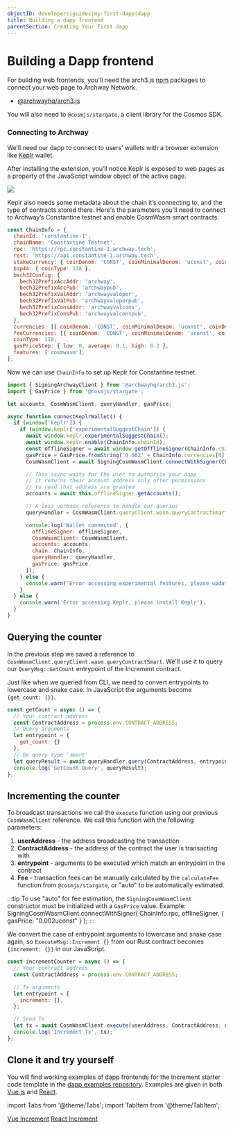 ```yaml
---
objectID: developers|guides|my-first-dapp|dapp
title: Building a dapp frontend
parentSection: Creating Your First dapp
---
```


# Building a Dapp frontend

For building web frontends, you'll need the arch3.js [npm](https://www.npmjs.com/) packages to connect your web page to Archway Network.

- [@archwayhq/arch3.js](https://www.npmjs.com/package/@archwayhq/arch3.js)

You will also need to `@cosmjs/stargate`, a client library for the Cosmos SDK.

### Connecting to Archway

We’ll need our dapp to connect to users’ wallets with a browser extension like [Keplr](https://chrome.google.com/webstore/detail/keplr/dmkamcknogkgcdfhhbddcghachkejeap) wallet.

After installing the extension, you’ll notice Keplr is exposed to web pages as a property of the JavaScript window object of the active page.

![](../../../assets/keplr11.png)

Keplr also needs some metadata about the chain it’s connecting to, and the type of contracts stored there.
Here's the parameters you'll need to connect to Archway’s Constantine testnet and enable CosmWasm smart contracts.

```js
const ChainInfo = {
  chainId: 'constantine-1',
  chainName: 'Constantine Testnet',
  rpc: 'https://rpc.constantine-1.archway.tech',
  rest: 'https://api.constantine-1.archway.tech',
  stakeCurrency: { coinDenom: 'CONST', coinMinimalDenom: 'uconst', coinDecimals: 6 },
  bip44: { coinType: 118 },
  bech32Config: {
    bech32PrefixAccAddr: 'archway',
    bech32PrefixAccPub: 'archwaypub',
    bech32PrefixValAddr: 'archwayvaloper',
    bech32PrefixValPub: 'archwayvaloperpub',
    bech32PrefixConsAddr: 'archwayvalcons',
    bech32PrefixConsPub: 'archwayvalconspub',
  },
  currencies: [{ coinDenom: 'CONST', coinMinimalDenom: 'uconst', coinDecimals: 6 }],
  feeCurrencies: [{ coinDenom: 'CONST', coinMinimalDenom: 'uconst', coinDecimals: 6 }],
  coinType: 118,
  gasPriceStep: { low: 0, average: 0.1, high: 0.2 },
  features: ['cosmwasm'],
};
```

Now we can use `ChainInfo` to set up Keplr for Constantine testnet.

```js
import { SigningArchwayClient } from '@archwayhq/arch3.js';
import { GasPrice } from '@cosmjs/stargate';

let accounts, CosmWasmClient, queryHandler, gasPrice;

async function connectKeplrWallet() {
  if (window['keplr']) {
    if (window.keplr['experimentalSuggestChain']) {
      await window.keplr.experimentalSuggestChain();
      await window.keplr.enable(ChainInfo.chainId);
      const offlineSigner = await window.getOfflineSigner(ChainInfo.chainId);
      gasPrice = GasPrice.fromString('0.002' + ChainInfo.currencies[0].coinMinimalDenom);
      CosmWasmClient = await SigningCosmWasmClient.connectWithSigner(ChainInfo.rpc, offlineSigner, { gasPrice: gasPrice });

      // This async waits for the user to authorize your dapp
      // it returns their account address only after permissions
      // to read that address are granted
      accounts = await this.offlineSigner.getAccounts();

      // A less verbose reference to handle our queries
      queryHandler = CosmWasmClient.queryClient.wasm.queryContractSmart;

      console.log('Wallet connected', {
        offlineSigner: offlineSigner,
        CosmWasmClient: CosmWasmClient,
        accounts: accounts,
        chain: ChainInfo,
        queryHandler: queryHandler,
        gasPrice: gasPrice,
      });
    } else {
      console.warn('Error accessing experimental features, please update Keplr');
    }
  } else {
    console.warn('Error accessing Keplr, please install Keplr');
  }
}
```

## Querying the counter

In the previous step we saved a reference to `CosmWasmClient.queryClient.wasm.queryContractSmart`. We'll use it to query our `QueryMsg::GetCount` entrypoint of the Increment contract.

Just like when we queried from CLI, we need to convert entrypoints to lowercase and snake case. In JavaScript the arguments become `{get_count: {}}`.

```js
const getCount = async () => {
  // Your contract address
  const ContractAddress = process.env.CONTRACT_ADDRESS;
  // Query arguments
  let entrypoint = {
    get_count: {}
  };
  // Do query type 'smart'
  let queryResult = await queryHandler.query(ContractAddress, entrypoint);
  console.log('GetCount Query', queryResult);
},
```

## Incrementing the counter

To broadcast transactions we call the `execute` function using our previous `CosmWasmClient` reference. We call this function with the following parameters:

1. **userAddress** - the address broadcasting the transaction
2. **ContractAddress** - the address of the contract the user is transacting with
3. **entrypoint** - arguments to be executed which match an entrypoint in the contract
4. **Fee** - transaction fees can be manually calculated by the `calculateFee` function from `@cosmjs/stargate`, or "auto" to be automatically estimated.

:::tip
To use "auto" for fee estimation, the `SigningCosmWasmClient` constructor must be initialized with a `GasPrice` value.
Example:
SigningCosmWasmClient.connectWithSigner(
ChainInfo.rpc,
offlineSigner,
{ gasPrice: "0.002uconst" }
);
:::

We convert the case of entrypoint arguments to lowercase and snake case again, so `ExecuteMsg::Increment {}` from our Rust contract becomes `{increment: {}}` in our JavaScript.

```js
const incrementCounter = async () => {
  // Your contract address
  const ContractAddress = process.env.CONTRACT_ADDRESS;

  // Tx arguments
  let entrypoint = {
    increment: {},
  };

  // Send Tx
  let tx = await CosmWasmClient.execute(userAddress, ContractAddress, entrypoint, 'auto');
  console.log('Increment Tx', tx);
};
```

## Clone it and try yourself

You will find working examples of dapp frontends for the Increment starter code template in the [dapp examples repository](https://github.com/archway-network/dApp-examples). Examples are given in both [Vue.js](https://vuejs.org/) and [React](https://reactjs.org/).

import Tabs from '@theme/Tabs';
import TabItem from '@theme/TabItem';

<Tabs>
  <TabItem value="vue" label="Vue.js" default>
    <a href="https://github.com/archway-network/dapp-examples/tree/main/vuejs/increment" target="_blank">Vue Increment</a>
  </TabItem>
  <TabItem value="react" label="React">
    <a href="https://github.com/archway-network/dapp-examples/tree/main/react/increment" target="_blank">React Increment</a>
  </TabItem>
</Tabs>

